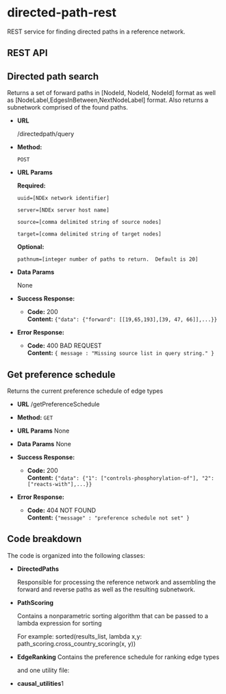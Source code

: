 directed-path-rest
===========

REST service for finding directed paths in a reference network.

## REST API

**Directed path search**
----
  Returns a set of forward paths in [NodeId, NodeId, NodeId] format as well as [NodeLabel,EdgesInBetween,NextNodeLabel] format.  Also returns a subnetwork comprised of the found paths.

* **URL**

  /directedpath/query

* **Method:**

  `POST`
  
*  **URL Params**

   **Required:**
 
   `uuid=[NDEx network identifier]`
   
   `server=[NDEx server host name]`
   
   `source=[comma delimited string of source nodes]`
   
   `target=[comma delimited string of target nodes]`
   
   
   **Optional:**
   
   `pathnum=[integer number of paths to return.  Default is 20]`
 
* **Data Params**

  None

* **Success Response:**

  * **Code:** 200 <br />
    **Content:** `{"data": {"forward": [[19,65,193],[39, 47, 66]],...}}`
 
* **Error Response:**

  * **Code:** 400 BAD REQUEST <br />
    **Content:** `{ message : "Missing source list in query string." }`



**Get preference schedule**
----
  Returns the current preference schedule of edge types

* **URL**
    /getPreferenceSchedule

* **Method:**
    `GET`
  
*  **URL Params**
    None
   
* **Data Params**
    None

* **Success Response:**
  * **Code:** 200 <br />
    **Content:** `{"data": {"1": ["controls-phosphorylation-of"], "2": ["reacts-with"],...}}`
 
* **Error Response:**
  * **Code:** 404 NOT FOUND <br />
    **Content:** `{"message" : "preference schedule not set" }`

**Code breakdown**
----
The code is organized into the following classes:

*  **DirectedPaths**

    Responsible for processing the reference network and assembling the forward and reverse paths as well as the resulting subnetwork.

*  **PathScoring**

    Contains a nonparametric sorting algorithm that can be passed to a lambda expression for sorting
    
    For example: sorted(results_list, lambda x,y: path_scoring.cross_country_scoring(x, y))


*  **EdgeRanking**
    Contains the preference schedule for ranking edge types

    
    and one utility file:

*  **causal_utilities**1